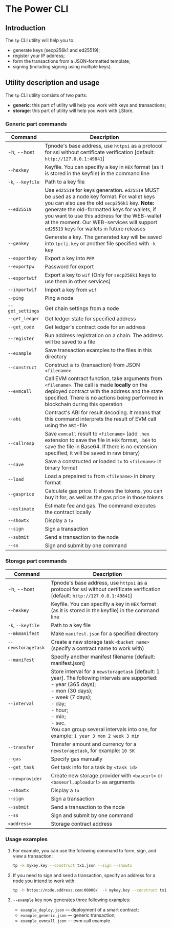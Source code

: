 # The Power CLI


## Introduction

The `tp` CLI utility will help you to:

- generate keys (secp256k1 and ed25519);
- register your IP address;
- form the transactions from a JSON-formatted template;
- signing (including signing using multiple keys).

## Utility description and usage

The `tp` CLI utility consists of two parts:

- **generic**: this part of utility will help you work with keys and transactions;
- **storage**: this part of utility will help you work with LStore.

### Generic part commands

| Command           | Description                                                                                                                                                                                                                                                                                                                                    |
|-------------------|------------------------------------------------------------------------------------------------------------------------------------------------------------------------------------------------------------------------------------------------------------------------------------------------------------------------------------------------|
| -h, --host        | Tpnode's base address, use `httpsi` as a protocol for ssl without certificate verification [default: `http://127.0.0.1:49841`]                                                                                                                                                                                                                 |
| `--hexkey`        | Keyfile. You can specifiy a key in `HEX` format (as it is stored in the keyfile) in the command line                                                                                                                                                                                                                                           |
| `-k`, `--keyfile` | Path to a key file                                                                                                                                                                                                                                                                                                                             |
| `--ed25519`       | Use `ed25519` for keys generation. `ed25519` MUST be used as a node key format. For wallet keys you can also use the old `secp256k1` key. **Note:** generate the old-formatted keys for wallets, if you want to use this address for the WEB-wallet at the moment. Our WEB-services will support `ed25519` keys for wallets in future releases |
| `--genkey`        | Generate a key. The generated kay will be saved into `tpcli.key` or another file specified with `-k` key                                                                                                                                                                                                                                       |
| `--exportkey`     | Export a key into `PEM`                                                                                                                                                                                                                                                                                                                        |
| `--exportpw`      | Password for export                                                                                                                                                                                                                                                                                                                            |
| `--exportwif`     | Export a key to `wif` (Only for `secp256k1` keys to use them in other services)                                                                                                                                                                                                                                                                |
| `--importwif`     | Import a key from `wif`                                                                                                                                                                                                                                                                                                                        | 
| `--ping`          | Ping a node                                                                                                                                                                                                                                                                                                                                    |
| `--get_settings`  | Get chain settings from a node                                                                                                                                                                                                                                                                                                                 |
| `--get_ledger`    | Get ledger state for specified address                                                                                                                                                                                                                                                                                                         |
| `--get_code`      | Get ledger's contract code for an address                                                                                                                                                                                                                                                                                                      |
| `--register`      | Run address registration on a chain. The address will be saved to a file                                                                                                                                                                                                                                                                       |
| `--example`       | Save transaction examples to the files in this directory                                                                                                                                                                                                                                                                                       |
| `--construct`     | Construct a `tx` (transaction) from JSON `<filename>`                                                                                                                                                                                                                                                                                          |
| `--evmcall`       | Call EVM contract function, take arguments from `<filename>`. The call is made **locally** on the deployed contract with the address and the state specified. There is no actions being performed in blockchain during this operation                                                                                                          |
| `--abi`           | Contract's ABI for result decoding. It means that this command interprets the result of EVM call using the `ABI`-file                                                                                                                                                                                                                          |
| `--callresp`      | Save `evmcall` result to `<filename>` (add `.hex` extension to save the file in `HEX` format, `.b64` to save the file in Base64. If there is no extension specified, it will be saved in raw binary)                                                                                                                                           |
| `--save`          | Save a constructed or loaded `tx` to `<filename>` in binary format                                                                                                                                                                                                                                                                             |
| `--load`          | Load a prepaired `tx` from `<filename>` in binary format                                                                                                                                                                                                                                                                                       |
| `--gasprice`      | Calculate gas price. It shows the tokens, you can buy it for, as well as the gas price in those tokens                                                                                                                                                                                                                                         |
| `--estimate`      | Estimate fee and gas. The command executes the contract locally                                                                                                                                                                                                                                                                                |
| `--showtx`        | Display a `tx`                                                                                                                                                                                                                                                                                                                                 |
| `--sign`          | Sign a transaction                                                                                                                                                                                                                                                                                                                             |
| `--submit`        | Send a transaction to the node                                                                                                                                                                                                                                                                                                                 |
| `--ss`            | Sign and submit by one command                                                                                                                                                                                                                                                                                                                 |

### Storage part commands

| Command            | Description                                                                                                                                                                                                                                                                                   |
|--------------------|-----------------------------------------------------------------------------------------------------------------------------------------------------------------------------------------------------------------------------------------------------------------------------------------------|
| -h, --host         | Tpnode's base address, use `httpsi` as a protocol for ssl without certificate verification [default: `http://127.0.0.1:49841`]                                                                                                                                                                |
| `--hexkey`         | Keyfile. You can specifiy a key in `HEX` format (as it is stored in the keyfile) in the command line                                                                                                                                                                                          |
| `-k`, `--keyfile`  | Path to a key file                                                                                                                                                                                                                                                                            |
| `--mkmanifest`     | Make `manifest.json` for a specified directory                                                                                                                                                                                                                                                |
| `--newstoragetask` | Create a new storage task `<bucket name>` (specify a contract name to work with)                                                                                                                                                                                                              |
| `--manifest`       | Specify another manifest filename [default: manifest.json]                                                                                                                                                                                                                                    |
| `--interval`       | Store interval for a `newstoragetask` [default: 1 year]. The following intervals are supported:<br/>- year (365 days);<br/>- mon (30 days);<br/>- week (7 days);<br/>- day;<br/>- hour;<br/>- min;<br/>- sec.<br/>You can group several intervals into one, for example: `1 year 3 mon 2 week 3 min` |
| `--transfer`       | Transfer amount and currency for a `newstoragetask`, for example: `10 SK`                                                                                                                                                                                                                     |
| `--gas`            | Specify gas manually                                                                                                                                                                                                                                                                          |
| `--get_task`       | Get task info for a task by `<task id>`                                                                                                                                                                                                                                                       |
| `--newprovider`    | Create new storage provider with `<baseurl>` or `<baseurl,uploadurl>` as arguments                                                                                                                                                                                                            |
| `--showtx`        | Display a `tx`                                                                                                                                                                                                                                                                                                                                 |
| `--sign`          | Sign a transaction                                                                                                                                                                                                                                                                                                                             |
| `--submit`        | Send a transaction to the node                                                                                                                                                                                                                                                                                                                 |
| `--ss`            | Sign and submit by one command                                                                                                                                                                                                                                                                                                                 |
| `<address>` | Storage contract address |

### Usage examples

1. For example, you can use the following command to form, sign, and view a transaction:

   ```bash
   tp -k mykey.key --construct tx1.json --sign --showtx
   ```

2. If you need to sign and send a transaction, specify an address for a node you intend to work with:

   ```bash
   tp -h https://node.address.com:00000/  -k mykey.key --construct tx1.json --ss
   ```
   
3. `--example` key now generates three following examples:

   - `example_deploy.json` — deployment of a smart contract;
   - `example_generic.json` — generic transaction;
   - `example_evmcall.json` — evm call example.